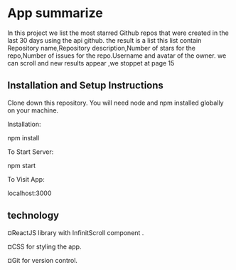 # App summarize

In this project we list the most starred Github repos that were created in the last 30 days using the api github.
the result is a list 
this list contain Repository name,Repository description,Number of stars for the repo,Number of issues for the repo.Username and avatar of the owner.
we can scroll and new results appear ,we stoppet at page 15
## Installation and Setup Instructions

Clone down this repository. You will need node and npm installed globally on your machine.

Installation:

npm install

To Start Server:

npm start

To Visit App:

localhost:3000

## technology 
¤ReactJS library with InfinitScroll component .

¤CSS for styling the app.

¤Git for version control.
